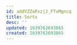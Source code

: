 ```yaml
---
id: addYZZoPxzjJ_FTvMgncq
title: Sorts
desc: ''
updated: 1639762693865
created: 1639762693865
---
```


